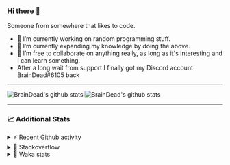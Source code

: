 ### Hi there 👋

Someone from somewhere that likes to code.

- 🔭 I’m currently working on random programming stuff.
- 🌱 I’m currently expanding my knowledge by doing the above.
- 👯 I’m free to collaborate on anything really, as long as it's interesting and I can learn something.
- After a long wait from support I finally got my Discord account BrainDead#6105 back
<hr>


<img alt="BrainDead's github stats" align="left" src="https://github-readme-stats.vercel.app/api?username=albertopoljak&count_private=true&show_icons=true&theme=radical&hide_border=true"/>
<img alt="BrainDead's github stats" align="left" src="https://github-readme-stats.vercel.app/api/top-langs/?username=albertopoljak&layout=compact&theme=radical&hide_border=true&card_width=250"/>
<br clear="left"/>

<hr>

### 📈 Additional Stats

<details>
  <summary>⚡ Recent Github activity</summary>
  <br/>

  <!--START_SECTION:activity-->
1. 🗣 Commented on [#32](https://github.com/albertopoljak/Licensy/issues/32) in [albertopoljak/Licensy](https://github.com/albertopoljak/Licensy)
2. ❗️ Closed issue [#31](https://github.com/albertopoljak/Licensy/issues/31) in [albertopoljak/Licensy](https://github.com/albertopoljak/Licensy)
3. ❌ Closed PR [#23](https://github.com/albertopoljak/Licensy/pull/23) in [albertopoljak/Licensy](https://github.com/albertopoljak/Licensy)
4. ❌ Closed PR [#19](https://github.com/albertopoljak/Licensy/pull/19) in [albertopoljak/Licensy](https://github.com/albertopoljak/Licensy)
5. ❌ Closed PR [#20](https://github.com/albertopoljak/Licensy/pull/20) in [albertopoljak/Licensy](https://github.com/albertopoljak/Licensy)
  <!--END_SECTION:activity-->
</details>

<details>
  <summary>👀 Stackoverflow</summary>

  [![Omid Nikrah StackOverflow](https://github-readme-stackoverflow.vercel.app/?userID=11311072&theme=dark)](https://stackoverflow.com/users/11311072/braindead)

</details>

<details>
  <summary>🤖 Waka stats</summary>
  <br/>

  <!--START_SECTION:waka-->
![Profile Views](http://img.shields.io/badge/Profile%20Views-5-blue)

![Lines of code](https://img.shields.io/badge/From%20Hello%20World%20I%27ve%20Written-273762%20lines%20of%20code-blue)

**🐱 My Github Data** 

> 🏆 697 Contributions in the Year 2021
 > 
> 📦 148.8 kB Used in Github's Storage 
 > 
> 💼 Opted to Hire
 > 
> 📜 33 Public Repositories 
 > 
> 🔑 8 Private Repositories  
 > 
**I'm an Early 🐤** 

```text
🌞 Morning    144 commits    █████░░░░░░░░░░░░░░░░░░░░   19.54% 
🌆 Daytime    283 commits    █████████░░░░░░░░░░░░░░░░   38.4% 
🌃 Evening    212 commits    ███████░░░░░░░░░░░░░░░░░░   28.77% 
🌙 Night      98 commits     ███░░░░░░░░░░░░░░░░░░░░░░   13.3%

```
📅 **I'm Most Productive on Tuesday** 

```text
Monday       111 commits    ███░░░░░░░░░░░░░░░░░░░░░░   15.06% 
Tuesday      148 commits    █████░░░░░░░░░░░░░░░░░░░░   20.08% 
Wednesday    143 commits    ████░░░░░░░░░░░░░░░░░░░░░   19.4% 
Thursday     125 commits    ████░░░░░░░░░░░░░░░░░░░░░   16.96% 
Friday       72 commits     ██░░░░░░░░░░░░░░░░░░░░░░░   9.77% 
Saturday     61 commits     ██░░░░░░░░░░░░░░░░░░░░░░░   8.28% 
Sunday       77 commits     ██░░░░░░░░░░░░░░░░░░░░░░░   10.45%

```


📊 **This Week I Spent My Time On** 

```text
💬 Programming Languages: 
XML                      7 hrs 50 mins       ███████████░░░░░░░░░░░░░░   46.47% 
Python                   7 hrs 9 mins        ██████████░░░░░░░░░░░░░░░   42.43% 
Other                    40 mins             █░░░░░░░░░░░░░░░░░░░░░░░░   3.98% 
Gettext Catalog          32 mins             ░░░░░░░░░░░░░░░░░░░░░░░░░   3.17% 
textmate                 19 mins             ░░░░░░░░░░░░░░░░░░░░░░░░░   1.9%

🐱‍💻 Projects: 
odoo_14_fresh            11 hrs 46 mins      █████████████████░░░░░░░░   69.86% 
odoo_14                  4 hrs 17 mins       ██████░░░░░░░░░░░░░░░░░░░   25.48% 
chat_practise            24 mins             ░░░░░░░░░░░░░░░░░░░░░░░░░   2.45% 
fu                       12 mins             ░░░░░░░░░░░░░░░░░░░░░░░░░   1.21% 
glovia_custom_addons     6 mins              ░░░░░░░░░░░░░░░░░░░░░░░░░   0.66%

💻 Operating System: 
Linux                    16 hrs 39 mins      ████████████████████████░   98.79% 
Windows                  12 mins             ░░░░░░░░░░░░░░░░░░░░░░░░░   1.21%

```

**I Mostly Code in Python** 

```text
Python                   29 repos            ███████████████████░░░░░░   78.38% 
Java                     4 repos             ██░░░░░░░░░░░░░░░░░░░░░░░   10.81% 
HTML                     2 repos             █░░░░░░░░░░░░░░░░░░░░░░░░   5.41% 
TypeScript               1 repo              ░░░░░░░░░░░░░░░░░░░░░░░░░   2.7% 
JavaScript               1 repo              ░░░░░░░░░░░░░░░░░░░░░░░░░   2.7%

```



 Last Updated on 01/12/2021
<!--END_SECTION:waka-->
</details>
